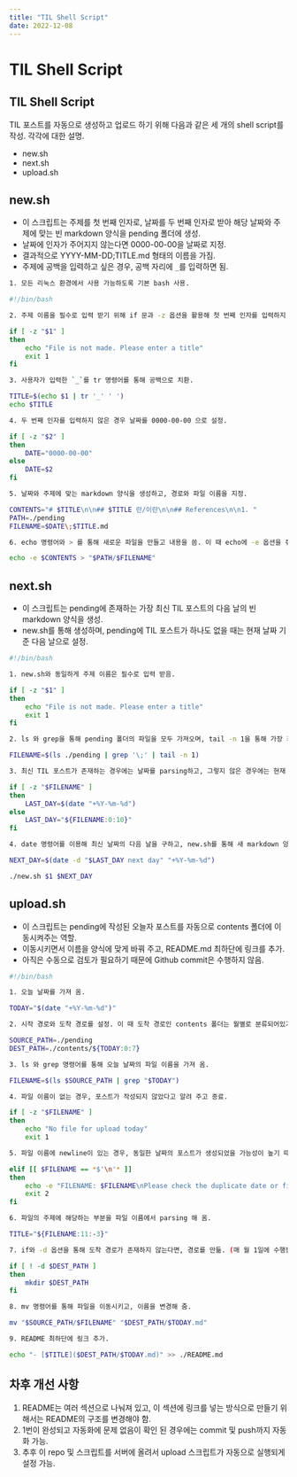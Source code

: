 ```yaml
---
title: "TIL Shell Script"
date: 2022-12-08
---
```


# TIL Shell Script

## TIL Shell Script

TIL 포스트를 자동으로 생성하고 업로드 하기 위해 다음과 같은 세 개의 shell script를 작성. 각각에 대한 설명.

- new.sh
- next.sh
- upload.sh

## new.sh

- 이 스크립트는 주제를 첫 번째 인자로, 날짜를 두 번째 인자로 받아 해당 날짜와 주제에 맞는 빈 markdown 양식을 pending 폴더에 생성.
- 날짜에 인자가 주어지지 않는다면 0000-00-00을 날짜로 지정.
- 결과적으로 YYYY-MM-DD;TITLE.md 형태의 이름을 가짐.
- 주제에 공백을 입력하고 싶은 경우, 공백 자리에 `_`를 입력하면 됨.

```bash
1. 모든 리눅스 환경에서 사용 가능하도록 기본 bash 사용.

#!/bin/bash

2. 주제 이름을 필수로 입력 받기 위해 if 문과 -z 옵션을 활용해 첫 번째 인자를 입력하지 않은 경우 종료.

if [ -z "$1" ]
then
    echo "File is not made. Please enter a title"
    exit 1
fi

3. 사용자가 입력한 `_`를 tr 명령어를 통해 공백으로 치환.

TITLE=$(echo $1 | tr '_' ' ')
echo $TITLE

4. 두 번째 인자를 입력하지 않은 경우 날짜를 0000-00-00 으로 설정.

if [ -z "$2" ]
then
    DATE="0000-00-00"
else
    DATE=$2
fi

5. 날짜와 주제에 맞는 markdown 양식을 생성하고, 경로와 파일 이름을 지정.

CONTENTS="# $TITLE\n\n## $TITLE 란/이란\n\n## References\n\n1. "
PATH=./pending
FILENAME=$DATE\;$TITLE.md

6. echo 명령어와 > 를 통해 새로운 파일을 만들고 내용을 씀. 이 때 echo에 -e 옵션을 줘 newline character를 제대로 escape 시킴.

echo -e $CONTENTS > "$PATH/$FILENAME"

```

## next.sh

- 이 스크립트는 pending에 존재하는 가장 최신 TIL 포스트의 다음 날의 빈 markdown 양식을 생성.
- new.sh를 통해 생성하며, pending에 TIL 포스트가 하나도 없을 때는 현재 날짜 기준 다음 날으로 설정.

```bash
#!/bin/bash

1. new.sh와 동일하게 주제 이름은 필수로 입력 받음.

if [ -z "$1" ]
then
    echo "File is not made. Please enter a title"
    exit 1
fi

2. ls 와 grep을 통해 pending 폴더의 파일을 모두 가져오며, tail -n 1을 통해 가장 최신 TIL 포스트의 이름을 가져 옴.

FILENAME=$(ls ./pending | grep '\;' | tail -n 1)

3. 최신 TIL 포스트가 존재하는 경우에는 날짜를 parsing하고, 그렇지 않은 경우에는 현재 날짜를 최신 날짜로 설정.

if [ -z "$FILENAME" ]
then
    LAST_DAY=$(date "+%Y-%m-%d")
else
    LAST_DAY="${FILENAME:0:10}"
fi

4. date 명령어를 이용해 최신 날짜의 다음 날을 구하고, new.sh를 통해 새 markdown 양식 생성.

NEXT_DAY=$(date -d "$LAST_DAY next day" "+%Y-%m-%d")

./new.sh $1 $NEXT_DAY
```

## upload.sh

- 이 스크립트는 pending에 작성된 오늘자 포스트를 자동으로 contents 폴더에 이동시켜주는 역할.
- 이동시키면서 이름을 양식에 맞게 바꿔 주고, README.md 최하단에 링크를 추가.
- 아직은 수동으로 검토가 필요하기 때문에 Github commit은 수행하지 않음.

```bash
#!/bin/bash

1. 오늘 날짜를 가져 옴.

TODAY="$(date "+%Y-%m-%d")"

2. 시작 경로와 도착 경로를 설정. 이 때 도착 경로인 contents 폴더는 월별로 분류되어있기 때문에, 오늘 날짜에서 달 부분까지 parsing 하는 과정 필요.

SOURCE_PATH=./pending
DEST_PATH=./contents/${TODAY:0:7}

3. ls 와 grep 명령어를 통해 오늘 날짜의 파일 이름을 가져 옴.

FILENAME=$(ls $SOURCE_PATH | grep "$TODAY")

4. 파일 이름이 없는 경우, 포스트가 작성되지 않았다고 알려 주고 종료.

if [ -z "$FILENAME" ]
then
    echo "No file for upload today"
    exit 1

5. 파일 이름에 newline이 있는 경우, 동일한 날짜의 포스트가 생성되었을 가능성이 높기 때문에 이를 알려 주고 종료.

elif [[ $FILENAME == *$'\n'* ]]
then
    echo -e "FILENAME: $FILENAME\nPlease check the duplicate date or file name"
    exit 2
fi

6. 파일의 주제에 해당하는 부분을 파일 이름에서 parsing 해 옴.

TITLE="${FILENAME:11:-3}"

7. if와 -d 옵션을 통해 도착 경로가 존재하지 않는다면, 경로를 만듦. (매 월 1일에 수행됨)

if [ ! -d $DEST_PATH ]
then
    mkdir $DEST_PATH
fi

8. mv 명령어를 통해 파일을 이동시키고, 이름을 변경해 줌.

mv "$SOURCE_PATH/$FILENAME" "$DEST_PATH/$TODAY.md"

9. README 최하단에 링크 추가.

echo "- [$TITLE]($DEST_PATH/$TODAY.md)" >> ./README.md
```

## 차후 개선 사항

1. README는 여러 섹션으로 나눠져 있고, 이 섹션에 링크를 넣는 방식으로 만들기 위해서는 README의 구조를 변경해야 함.
2. 1번이 완성되고 자동화에 문제 없음이 확인 된 경우에는 commit 및 push까지 자동화 가능.
3. 추후 이 repo 및 스크립트를 서버에 올려서 upload 스크립트가 자동으로 실행되게 설정 가능.
